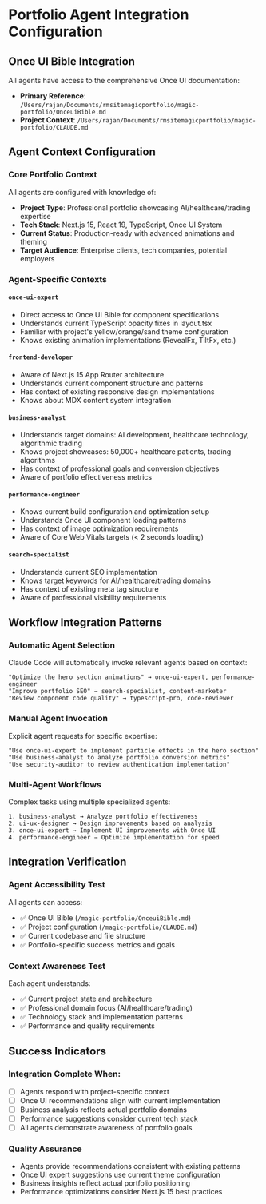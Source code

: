 # Portfolio Agent Integration Configuration

## Once UI Bible Integration

All agents have access to the comprehensive Once UI documentation:
- **Primary Reference**: `/Users/rajan/Documents/rmsitemagicportfolio/magic-portfolio/OnceuiBible.md`
- **Project Context**: `/Users/rajan/Documents/rmsitemagicportfolio/magic-portfolio/CLAUDE.md`

## Agent Context Configuration

### Core Portfolio Context
All agents are configured with knowledge of:
- **Project Type**: Professional portfolio showcasing AI/healthcare/trading expertise
- **Tech Stack**: Next.js 15, React 19, TypeScript, Once UI System
- **Current Status**: Production-ready with advanced animations and theming
- **Target Audience**: Enterprise clients, tech companies, potential employers

### Agent-Specific Contexts

#### `once-ui-expert`
- Direct access to Once UI Bible for component specifications
- Understands current TypeScript opacity fixes in layout.tsx
- Familiar with project's yellow/orange/sand theme configuration
- Knows existing animation implementations (RevealFx, TiltFx, etc.)

#### `frontend-developer`
- Aware of Next.js 15 App Router architecture
- Understands current component structure and patterns
- Has context of existing responsive design implementations
- Knows about MDX content system integration

#### `business-analyst`
- Understands target domains: AI development, healthcare technology, algorithmic trading
- Knows project showcases: 50,000+ healthcare patients, trading algorithms
- Has context of professional goals and conversion objectives
- Aware of portfolio effectiveness metrics

#### `performance-engineer`
- Knows current build configuration and optimization setup
- Understands Once UI component loading patterns
- Has context of image optimization requirements
- Aware of Core Web Vitals targets (< 2 seconds loading)

#### `search-specialist`
- Understands current SEO implementation
- Knows target keywords for AI/healthcare/trading domains
- Has context of existing meta tag structure
- Aware of professional visibility requirements

## Workflow Integration Patterns

### Automatic Agent Selection
Claude Code will automatically invoke relevant agents based on context:
```
"Optimize the hero section animations" → once-ui-expert, performance-engineer
"Improve portfolio SEO" → search-specialist, content-marketer
"Review component code quality" → typescript-pro, code-reviewer
```

### Manual Agent Invocation
Explicit agent requests for specific expertise:
```
"Use once-ui-expert to implement particle effects in the hero section"
"Use business-analyst to analyze portfolio conversion metrics"
"Use security-auditor to review authentication implementation"
```

### Multi-Agent Workflows
Complex tasks using multiple specialized agents:
```
1. business-analyst → Analyze portfolio effectiveness
2. ui-ux-designer → Design improvements based on analysis
3. once-ui-expert → Implement UI improvements with Once UI
4. performance-engineer → Optimize implementation for speed
```

## Integration Verification

### Agent Accessibility Test
All agents can access:
- ✅ Once UI Bible (`/magic-portfolio/OnceuiBible.md`)
- ✅ Project configuration (`/magic-portfolio/CLAUDE.md`)
- ✅ Current codebase and file structure
- ✅ Portfolio-specific success metrics and goals

### Context Awareness Test
Each agent understands:
- ✅ Current project state and architecture
- ✅ Professional domain focus (AI/healthcare/trading)
- ✅ Technology stack and implementation patterns
- ✅ Performance and quality requirements

## Success Indicators

### Integration Complete When:
- [ ] Agents respond with project-specific context
- [ ] Once UI recommendations align with current implementation
- [ ] Business analysis reflects actual portfolio domains
- [ ] Performance suggestions consider current tech stack
- [ ] All agents demonstrate awareness of portfolio goals

### Quality Assurance
- Agents provide recommendations consistent with existing patterns
- Once UI expert suggestions use current theme configuration
- Business insights reflect actual portfolio positioning
- Performance optimizations consider Next.js 15 best practices
